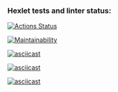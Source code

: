 ### Hexlet tests and linter status:
[![Actions Status](https://github.com/DaniilShomin/python-project-49/actions/workflows/hexlet-check.yml/badge.svg)](https://github.com/DaniilShomin/python-project-49/actions)

[![Maintainability](https://api.codeclimate.com/v1/badges/9eed823adf6d7fbea7e8/maintainability)](https://codeclimate.com/github/DaniilShomin/python-project-49/maintainability)

[![asciicast](https://asciinema.org/a/efSF8y4UOodEwvJ3vRRLALTTQ.svg)](https://asciinema.org/a/efSF8y4UOodEwvJ3vRRLALTTQ)

[![asciicast](https://asciinema.org/a/7ZRqb96BJYbecCQLrVqkVbIM9.svg)](https://asciinema.org/a/7ZRqb96BJYbecCQLrVqkVbIM9)

[![asciicast](https://asciinema.org/a/l5PGLKd77MUhiSsjPgM6V0qAn.svg)](https://asciinema.org/a/l5PGLKd77MUhiSsjPgM6V0qAn)